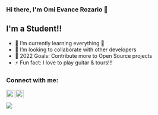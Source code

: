 ### Hi there, I'm Omi Evance Rozario 👋 

## I'm a Student!!

- 🌱 I’m currently learning everything 🤣
- 👯 I’m looking to collaborate with other developers
- 🥅 2022 Goals: Contribute more to Open Source projects
- ⚡ Fun fact: I love to play guitar & tours!!!

### Connect with me:
[<img align="left" alt="rozar1o | LinkedIn" width="22px" src="https://cdn.jsdelivr.net/npm/simple-icons@v3/icons/linkedin.svg" />][linkedin]
[<img align="left" alt="roz1rio | Instagram" width="22px" src="https://cdn.jsdelivr.net/npm/simple-icons@v3/icons/instagram.svg" />][instagram]


<br />



[instagram]: https://www.instagram.com/theironmaan/
[linkedin]: https://www.linkedin.com/in/omi-evance-rozario-461202175/

<br />

<img src="https://github-readme-stats.vercel.app/api?username=rozar1o_&&showicons=true&title_color=ffffff&icon_color=bb2acf&text_color=daf7dc&bg_color=151515">
